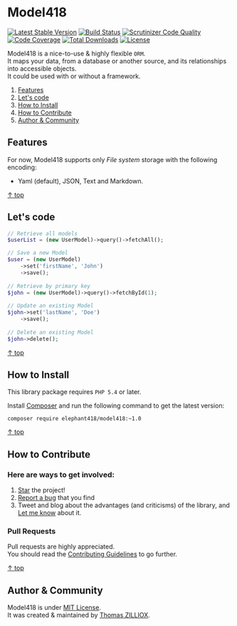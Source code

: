 Model418
=====
[![Latest Stable Version](https://poser.pugx.org/elephant418/model418/v/stable.svg)](https://github.com/Elephant418/Model418)
[![Build Status](https://travis-ci.org/Elephant418/Model418.png?branch=master)](https://travis-ci.org/Elephant418/Model418)
[![Scrutinizer Code Quality](https://scrutinizer-ci.com/g/Elephant418/Model418/badges/quality-score.png?b=master)](https://scrutinizer-ci.com/g/Elephant418/Model418/?branch=master)
[![Code Coverage](https://scrutinizer-ci.com/g/Elephant418/Model418/badges/coverage.png?b=master)](https://scrutinizer-ci.com/g/Elephant418/Model418/?branch=master)
[![Total Downloads](https://poser.pugx.org/elephant418/model418/downloads.svg)](https://packagist.org/packages/elephant418/model418)
[![License](https://poser.pugx.org/elephant418/model418/license.svg)](http://opensource.org/licenses/MIT)



Model418 is a nice-to-use & highly flexible `ORM`.<br>
It maps your data, from a database or another source, and its relationships into accessible objects.<br>
It could be used with or without a framework.

1. [Features](#features)
2. [Let's code](#lets-code)
3. [How to Install](#how-to-install)
4. [How to Contribute](#how-to-contribute)
5. [Author & Community](#author--community)



Features
--------

For now, Model418 supports only *File system* storage with the following encoding:

 * Yaml (default), JSON, Text and Markdown.

[&uarr; top](#readme)



Let's code
--------

```php
// Retrieve all models
$userList = (new UserModel)->query()->fetchAll();

// Save a new Model
$user = (new UserModel)
    ->set('firstName', 'John')
    ->save();
    
// Retrieve by primary key
$john = (new UserModel)->query()->fetchById(1);
    
// Update an existing Model
$john->set('lastName', 'Doe')
    ->save();
    
// Delete an existing Model
$john->delete();
```

[&uarr; top](#readme)



How to Install
--------

This library package requires `PHP 5.4` or later.

Install [Composer](http://getcomposer.org/doc/01-basic-usage.md#installation) and run the following command to get the latest version:

```
composer require elephant418/model418:~1.0
```

[&uarr; top](#readme)



How to Contribute
--------

### Here are ways to get involved:

1. [Star](https://github.com/elephant418/model418/stargazers) the project!
2. [Report a bug](https://github.com/jarednova/timber/issues/new) that you find
3. Tweet and blog about the advantages (and criticisms) of the library, and [Let me know](https://twitter.com/iamtzi) about it.

### Pull Requests

Pull requests are highly appreciated.<br>
You should read the [Contributing Guidelines](https://github.com/Elephant418/Model418/blob/master/CONTRIBUTING.md) to go further. 

[&uarr; top](#readme)



Author & Community
--------

Model418 is under [MIT License](http://opensource.org/licenses/MIT).<br>
It was created & maintained by [Thomas ZILLIOX](http://tzi.fr).
